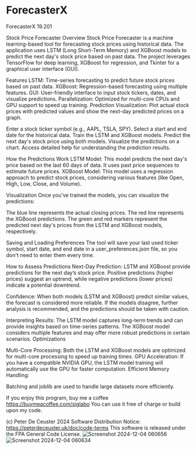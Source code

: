 # ForecasterX
ForecasterX 19.201

Stock Price Forecaster
Overview
Stock Price Forecaster is a machine learning-based tool for forecasting stock prices using historical data. The application uses LSTM (Long Short-Term Memory) and XGBoost models to predict the next day's stock price based on past data. The project leverages TensorFlow for deep learning, XGBoost for regression, and Tkinter for a graphical user interface (GUI).

Features
LSTM: Time-series forecasting to predict future stock prices based on past data.
XGBoost: Regression-based forecasting using multiple features.
GUI: User-friendly interface to input stock tickers, dates, and visualize predictions.
Parallelization: Optimized for multi-core CPUs and GPU support to speed up training.
Prediction Visualization: Plot actual stock prices with predicted values and show the next-day predicted prices on a graph.




Enter a stock ticker symbol (e.g., AAPL, TSLA, SPY).
Select a start and end date for the historical data.
Train the LSTM and XGBoost models.
Predict the next day's stock price using both models.
Visualize the predictions on a chart.
Access detailed help for understanding the prediction results.


How the Predictions Work
LSTM Model: This model predicts the next day's price based on the last 60 days of data. It uses past price sequences to estimate future prices.
XGBoost Model: This model uses a regression approach to predict stock prices, considering various features (like Open, High, Low, Close, and Volume).


 Visualization
Once you’ve trained the models, you can visualize the predictions:

The blue line represents the actual closing prices.
The red line represents the XGBoost predictions.
The green and red markers represent the predicted next day's prices from the LSTM and XGBoost models, respectively.


Saving and Loading Preferences
The tool will save your last used ticker symbol, start date, and end date in a user_preferences.json file, so you don't need to enter them every time.




How to Assess Predictions
Next-Day Prediction:
LSTM and XGBoost provide predictions for the next day’s stock price.
Positive predictions (higher prices) suggest an uptrend, while negative predictions (lower prices) indicate a potential downtrend.

Confidence:
When both models (LSTM and XGBoost) predict similar values, the forecast is considered more reliable.
If the models disagree, further analysis is recommended, and the predictions should be taken with caution.

Interpreting Results:
The LSTM model captures long-term trends and can provide insights based on time-series patterns.
The XGBoost model considers multiple features and may offer more robust predictions in certain scenarios.
Optimizations


Multi-Core Processing:
Both the LSTM and XGBoost models are optimized for multi-core processing to speed up training times.
GPU Acceleration:
If you have a compatible NVIDIA GPU, the LSTM model training will automatically use the GPU for faster computation.
Efficient Memory Handling:

Batching and joblib are used to handle large datasets more efficiently.



If you enjoy this program, buy me a coffee https://buymeacoffee.com/siglabo
You can use it free of charge or build upon my code. 
 
(c) Peter De Ceuster 2024
Software Distribution Notice: https://peterdeceuster.uk/doc/code-terms 
This software is released under the FPA General Code License.
![Screenshot 2024-12-04 060656](https://github.com/user-attachments/assets/a2cb3a5d-df2b-43df-bdb7-1939cb0b5147)
![Screenshot 2024-12-04 060634](https://github.com/user-attachments/assets/220cd44a-c76c-4038-b916-448ccb1ee78a)

 
